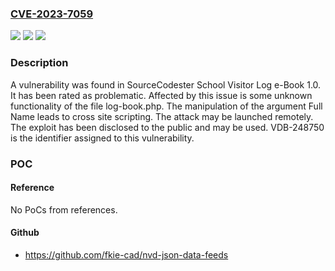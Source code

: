 ### [CVE-2023-7059](https://cve.mitre.org/cgi-bin/cvename.cgi?name=CVE-2023-7059)
![](https://img.shields.io/static/v1?label=Product&message=School%20Visitor%20Log%20e-Book&color=blue)
![](https://img.shields.io/static/v1?label=Version&message=%3D%201.0%20&color=brighgreen)
![](https://img.shields.io/static/v1?label=Vulnerability&message=CWE-79%20Cross%20Site%20Scripting&color=brighgreen)

### Description

A vulnerability was found in SourceCodester School Visitor Log e-Book 1.0. It has been rated as problematic. Affected by this issue is some unknown functionality of the file log-book.php. The manipulation of the argument Full Name leads to cross site scripting. The attack may be launched remotely. The exploit has been disclosed to the public and may be used. VDB-248750 is the identifier assigned to this vulnerability.

### POC

#### Reference
No PoCs from references.

#### Github
- https://github.com/fkie-cad/nvd-json-data-feeds

